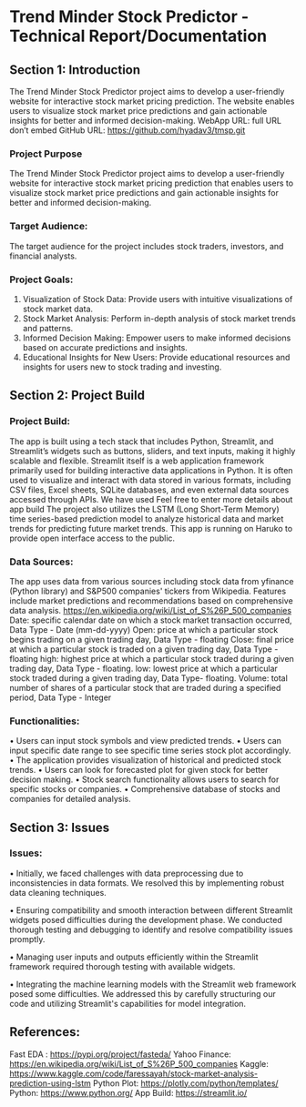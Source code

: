 # Trend Minder Stock Predictor - Technical Report/Documentation

## Section 1: Introduction
The Trend Minder Stock Predictor project aims to develop a user-friendly website for interactive stock market pricing prediction. The website enables users to visualize stock market price predictions and gain actionable insights for better and informed decision-making.
WebApp URL:   <Public URL for the application > full URL don’t embed
GitHub URL:   https://github.com/hyadav3/tmsp.git

### Project Purpose
The Trend Minder Stock Predictor project aims to develop a user-friendly website for interactive stock market pricing prediction that enables users to visualize stock market price predictions and gain actionable insights for better and informed decision-making.

### Target Audience: 
The target audience for the project includes stock traders, investors, and financial analysts.

### Project Goals:
1.	Visualization of Stock Data: Provide users with intuitive visualizations of stock market data.
2.	Stock Market Analysis: Perform in-depth analysis of stock market trends and patterns.
3.	Informed Decision Making: Empower users to make informed decisions based on accurate predictions and insights.
4.	Educational Insights for New Users: Provide educational resources and insights for users new to stock trading and investing.
   
## Section 2: Project Build

### Project Build: 
The app is built using a tech stack that includes Python, Streamlit, and Streamlit’s widgets such as buttons, sliders, and text inputs, making it highly scalable and flexible. Streamlit itself is a web application framework primarily used for building interactive data applications in Python. It is often used to visualize and interact with data stored in various formats, including CSV files, Excel sheets, SQLite databases, and even external data sources accessed through APIs. We have used <Database type>
Feel free to enter more details about app build 
 The project also utilizes the LSTM (Long Short-Term Memory) time series-based prediction model to analyze historical data and market trends for predicting future market trends. 
This app is running on Haruko to provide open interface access to the public. 

### Data Sources: 
The app uses data from various sources including stock data from yfinance (Python library) and S&P500 companies' tickers from Wikipedia. Features include market predictions and recommendations based on comprehensive data analysis. 
https://en.wikipedia.org/wiki/List_of_S%26P_500_companies
Date: specific calendar date on which a stock market transaction occurred, Data Type - Date (mm-dd-yyyy)
Open: price at which a particular stock begins trading on a given trading day, Data Type - floating
Close: final price at which a particular stock is traded on a given trading day, Data Type - floating
high: highest price at which a particular stock traded during a given trading day, Data Type - floating.
low: lowest price at which a particular stock traded during a given trading day, Data Type- floating.
Volume: total number of shares of a particular stock that are traded during a specified period, Data Type - Integer

### Functionalities:
•	Users can input stock symbols and view predicted trends.
•	Users can input specific date range to see specific time series stock plot accordingly.
•	The application provides visualization of historical and predicted stock trends.
•	Users can look for forecasted plot for given stock for better decision making. 
•	Stock search functionality allows users to search for specific stocks or companies.
•	Comprehensive database of stocks and companies for detailed analysis.

## Section 3: Issues

### Issues:
•	Initially, we faced challenges with data preprocessing due to inconsistencies in data formats. We resolved this by implementing robust data cleaning techniques.

•	Ensuring compatibility and smooth interaction between different Streamlit widgets posed difficulties during the development phase. We conducted thorough testing and debugging to identify and resolve compatibility issues promptly.

•	Managing user inputs and outputs efficiently within the Streamlit framework required thorough testing with available widgets.

•	Integrating the machine learning models with the Streamlit web framework posed some difficulties. We addressed this by carefully structuring our code and utilizing Streamlit's capabilities for model integration.

## References:
Fast EDA :  https://pypi.org/project/fasteda/
Yahoo Finance: https://en.wikipedia.org/wiki/List_of_S%26P_500_companies
Kaggle: https://www.kaggle.com/code/faressayah/stock-market-analysis-prediction-using-lstm
Python Plot: https://plotly.com/python/templates/
Python: https://www.python.org/
App Build: https://streamlit.io/

